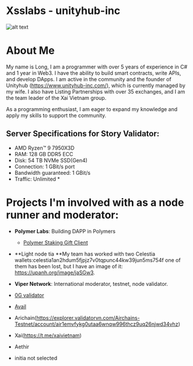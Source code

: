 # Xsslabs - unityhub-inc

![alt text](https://www.unityhub-inc.com/assets/img/logo.png)

# About Me
My name is Long, I am a programmer with over 5 years of experience in C# and 1 year in Web3. I have the ability to build smart contracts, write APIs, and develop DApps. I am active in the community and the founder of Unityhub (https://www.unityhub-inc.com/), which is currently managed by my wife. I also have Listing Partnerships with over 35 exchanges, and I am the team leader of the Xai Vietnam group.

As a programming enthusiast, I am eager to expand my knowledge and apply my skills to support the community.

## Server Specifications for Story Validator:

- AMD Ryzen™ 9 7950X3D
- RAM:	128 GB DDR5 ECC
- Disk:	54 TB NVMe SSD(Gen4)
- Connection:	1 GBit/s port
- Bandwidth guaranteed:	1 GBit/s
- Traffic:	Unlimited *

# Projects I'm involved with as a node runner and moderator:

- **Polymer Labs**: Building DAPP in Polymers  
  - [Polymer Staking Gift Client]([https://github.com/pot4e/polymer-staking-gift-client](https://github.com/hunteran/testnet-challenge-3-template))

- **Light node tia **My team has worked with two Celestia wallets:celestia1an2hdum5fjpjz7v0tqpunc44kw39jun5ms754f
one of them has been lost,
but I have an image of it: https://upanh.org/image/jaSGw3.
- **Viper Network**: International moderator, testnet, node validator.    
- [0G validator](https://dashboard.oneiricts.com/0g-chain/staking/0gvaloper135cf5hyk58vmvfxgqf6dp7wgzeszcds6hl39hc)
- [Avail](5Gj9VRr2MRBczUj7YhEcL5YZykZUav46y9UGJyKYeedGpbZL)
- Arichain(https://explorer.validatorvn.com/Airchains-Testnet/account/air1emvfykg0utaa6wnqw996thcz9uq26njwd34vhz)
- Xai(https://t.me/xaivietnam)
- Aethir 
- initia not selected

